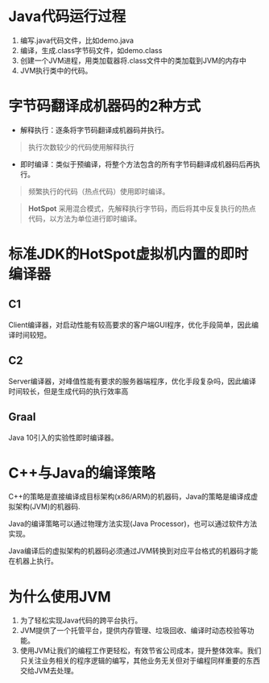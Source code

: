 # Java代码运行过程
1. 编写.java代码文件，比如demo.java
2. 编译，生成.class字节码文件，如demo.class
3. 创建一个JVM进程，用类加载器将.class文件中的类加载到JVM的内存中
4. JVM执行类中的代码。

# 字节码翻译成机器码的2种方式
* 解释执行：逐条将字节码翻译成机器码并执行。
>执行次数较少的代码使用解释执行

* 即时编译：类似于预编译，将整个方法包含的所有字节码翻译成机器码后再执行。
>频繁执行的代码（热点代码）使用即时编译。

> **HotSpot** 采用混合模式，先解释执行字节码，而后将其中反复执行的热点代码，以方法为单位进行即时编译。

# 标准JDK的HotSpot虚拟机内置的即时编译器
## C1
Client编译器，对启动性能有较高要求的客户端GUI程序，优化手段简单，因此编译时间较短。

## C2
Server编译器，对峰值性能有要求的服务器端程序，优化手段复杂吗，因此编译时间较长，但是生成代码的执行效率高

## Graal
Java 10引入的实验性即时编译器。

# C++与Java的编译策略
C++的策略是直接编译成目标架构(x86/ARM)的机器码，Java的策略是编译成虚拟架构(JVM)的机器码.

Java的编译策略可以通过物理方法实现(Java Processor)，也可以通过软件方法实现。

Java编译后的虚拟架构的机器码必须通过JVM转换到对应平台格式的机器码才能在机器上执行。

# 为什么使用JVM
1. 为了轻松实现Java代码的跨平台执行。
2. JVM提供了一个托管平台，提供内存管理、垃圾回收、编译时动态校验等功能。
3. 使用JVM让我们的编程工作更轻松，有效节省公司成本，提升整体效率。我们只关注业务相关的程序逻辑的编写，其他业务无关但对于编程同样重要的东西交给JVM去处理。
